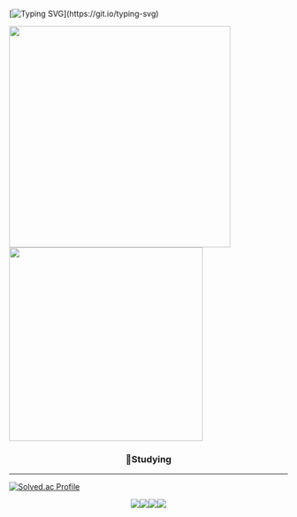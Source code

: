 [![Typing SVG](https://readme-typing-svg.demolab.com/?lines=Studying+Coding+...!;Studying+Currently+...!)](https://git.io/typing-svg)

<p>
  <img align="top-left" width="400em" src="https://github-readme-stats.vercel.app/api?username=jeong8537&show_icons=true&theme=dark"><img align="top-right" width="350em" src="https://github-readme-stats.vercel.app/api/top-langs/?username=jeong8537&layout=compact&theme=dark">
</p>

<h3 align="center">📖Studying</h3>
<hr>

[![Solved.ac Profile](http://mazassumnida.wtf/api/v2/generate_badge?boj=loadman44)](https://solved.ac/loadman44/)

<div align="center">
  <img src="https://img.shields.io/badge/Git-F05032?style=for-the-badge&logo=Git&logoColor=white"><img src="https://img.shields.io/badge/GitHub-181717?style=for-the-badge&logo=GitHub&logoColor=white"><img src="https://img.shields.io/badge/Rust-000000?style=for-the-badge&logo=Rust&logoColor=white"><img src="https://img.shields.io/badge/Python-3776AB?style=for-the-badge&logo=Python&logoColor=white">
</div>

